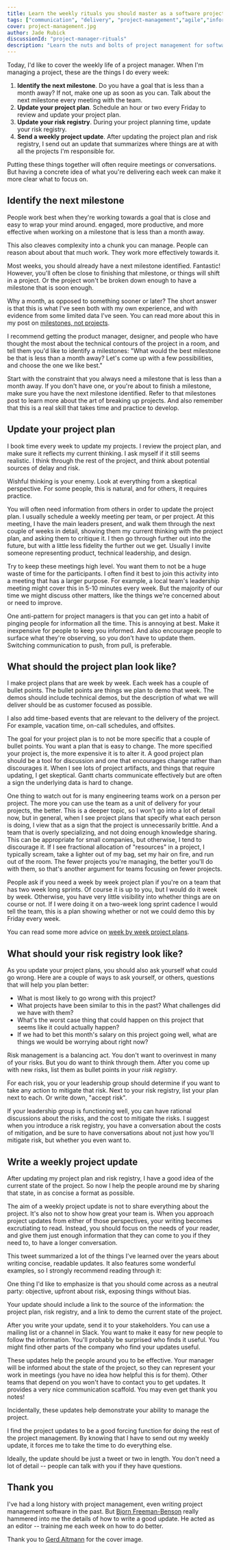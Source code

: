 ```yaml
---
title: Learn the weekly rituals you should master as a software project manager
tags: ["communication", "delivery", "project-management","agile","information-flow","goal-setting"]
cover: project-management.jpg
author: Jade Rubick
discussionId: "project-manager-rituals"
description: "Learn the nuts and bolts of project management for software projects, with the things you should do every week: update your project plan, review your risk registry, and send a project update"
---
```


Today, I'd like to cover the weekly life of a project manager. When I'm managing a project, these are the things I do every week:
1. **Identify the next milestone**. Do you have a goal that is less than a month away? If not, make one up as soon as you can. Talk about the next milestone every meeting with the team. 
2. **Update your project plan**. Schedule an hour or two every Friday to review and update your project plan. 
3. **Update your risk registry**. During your project planning time, update your risk registry. 
4. **Send a weekly project update**. After updating the project plan and risk registry, I send out an update that summarizes where things are at with all the projects I'm responsible for.  

Putting these things together will often require meetings or conversations. But having a concrete idea of what you're delivering each week can make it more clear what to focus on.

<re-img src="project-management.jpg"></re-img>

## Identify the next milestone

People work best when they're working towards a goal that is close and easy to wrap your mind around.  engaged, more productive, and more effective when working on a milestone that is less than a month away.

This also cleaves complexity into a chunk you can manage. People can reason about about that much work. They work more effectively towards it. 

Most weeks, you should already have a next milestone identified. Fantastic! However, you'll often be close to finishing that milestone, or things will shift in a project. Or the project won't be broken down enough to have a milestone that is soon enough. 

<re-img src="milestone-yes-really.png" width="30%"></re-img>

Why a month, as opposed to something sooner or later? The short answer is that this is what I've seen both with my own experience, and with evidence from some limited data I've seen. You can read more about this in my post on [milestones, not projects](/milestones-not-projects/). 

I recommend getting the product manager, designer, and people who have thought the most about the technical contours of the project in a room, and tell them you'd like to identify a milestones: "What would the best milestone be that is less than a month away? Let's come up with a few possibilities, and choose the one we like best." 

Start with the constraint that you always need a milestone that is less than a month away. If you don't have one, or you're about to finish a milestone, make sure you have the next milestone identified. Refer to that milestones post to learn more about the art of breaking up projects. And also remember that this is a real skill that takes time and practice to develop.

## Update your project plan

I book time every week to update my projects. I review the project plan, and make sure it reflects my current thinking. I ask myself if it still seems realistic. I think through the rest of the project, and think about potential sources of delay and risk. 

Wishful thinking is your enemy. Look at everything from a skeptical perspective. For some people, this is natural, and for others, it requires practice. 

You will often need information from others in order to update the project plan. I usually schedule a weekly meeting per team, or per project. At this meeting, I have the main leaders present, and walk them through the next couple of weeks in detail, showing them my current thinking with the project plan, and asking them to critique it. I then go through further out into the future, but with a little less fidelity the further out we get. Usually I invite someone representing product, technical leadership, and design. 

Try to keep these meetings high level. You want them to not be a huge waste of time for the participants. I often find it best to join this activity into a meeting that has a larger purpose. For example, a local team's leadership meeting might cover this in 5-10 minutes every week. But the majority of our time we might discuss other matters, like the things we're concerned about or need to improve.

One anti-pattern for project managers is that you can get into a habit of pinging people for information all the time. This is annoying at best. Make it inexpensive for people to keep you informed. And also encourage people to surface what they're observing, so you don't have to update them. Switching communication to push, from pull, is preferable.  

## What should the project plan look like?

I make project plans that are week by week. Each week has a couple of bullet points. The bullet points are things we plan to demo that week. The demos should include technical demos, but the description of what we will deliver should be as customer focused as possible. 

I also add time-based events that are relevant to the delivery of the project. For example, vacation time, on-call schedules, and offsites. 

<re-img src="project-plan.png" width="50%"></re-img>

The goal for your project plan is to not be more specific that a couple of bullet points. You want a plan that is easy to change. The more specified your project is, the more expensive it is to alter it. A good project plan should be a tool for discussion and one that encourages change rather than discourages it. When I see lots of project artifacts, and things that require updating, I get skeptical. Gantt charts communicate effectively but are often a sign the underlying data is hard to change. 

One thing to watch out for is many engineering teams work on a person per project. The more you can use the team as a unit of delivery for your projects, the better. This is a deeper topic, so I won't go into a lot of detail now, but in general, when I see project plans that specify what each person is doing, I view that as a sign that the project is unnecessarily brittle. And a team that is overly specializing, and not doing enough knowledge sharing. This can be appropriate for small companies, but otherwise, I tend to discourage it. If I see fractional allocation of "resources" in a project, I typically scream, take a lighter out of my bag, set my hair on fire, and run out of the room. The fewer projects you're managing, the better you'll do with them, so that's another argument for teams focusing on fewer projects.

People ask if you need a week by week project plan if you're on a team that has two week long sprints. Of course it is up to you, but I would do it week by week. Otherwise, you have very little visibility into whether things are on course or not. If I were doing it on a two-week long sprint cadence I would tell the team, this is a plan showing whether or not we could demo this by Friday every week. 

You can read some more advice on [week by week project plans](/weekly-project-plans/).

## What should your risk registry look like?

As you update your project plans, you should also ask yourself what could go wrong. Here are a couple of ways to ask yourself, or others, questions that will help you plan better:

* What is most likely to go wrong with this project? 
* What projects have been similar to this in the past? What challenges did we have with them?
* What's the worst case thing that could happen on this project that seems like it could actually happen?
* If we had to bet this month's salary on this project going well, what are things we would be worrying about right now?

Risk management is a balancing act. You don't want to overinvest in many of your risks. But you do want to think through them. After you come up with new risks, list them as bullet points in your _risk registry_. 

<re-img src="risk-registry.png" width="50%"></re-img>

For each risk, you or your leadership group should determine if you want to take any action to mitigate that risk. Next to your risk registry, list your plan next to each. Or write down, "accept risk".

If your leadership group is functioning well, you can have rational discussions about the risks, and the cost to mitigate the risks. I suggest when you introduce a risk registry, you have a conversation about the costs of mitigation, and be sure to have conversations about not just how you'll mitigate risk, but whether you even want to.

## Write a weekly project update

After updating my project plan and risk registry, I have a good idea of the current state of the project. So now I help the people around me by sharing that state, in as concise a format as possible.

The aim of a weekly project update is not to share everything about the project. It's also not to show how great your team is. When you approach project updates from either of those perspectives, your writing becomes excrutiating to read. Instead, you should focus on the needs of your reader, and give them just enough information that they can come to you if they need to, to have a longer conversation.

This tweet summarized a lot of the things I've learned over the years about writing concise, readable updates. It also features some wonderful examples, so I strongly recommend reading through it:

<re-img src="aaron-berman-tweet.png" width="60%" href="https://theblueowl.substack.com/p/writing-tips-from-the-presidents-daily-brief-c4d96e9fa0c2"></re-img>

One thing I'd like to emphasize is that you should come across as a neutral party: objective, upfront about risk, exposing things without bias.

Your update should include a link to the source of the information: the project plan, risk registry, and a link to demo the current state of the project.

After you write your update, send it to your stakeholders. You can use a mailing list or a channel in Slack. You want to make it easy for new people to follow the information. You'll probably be surprised who finds it useful. You might find other parts of the company who find your updates useful. 

These updates help the people around you to be effective. Your manager will be informed about the state of the project, so they can represent your work in meetings (you have no idea how helpful this is for them). Other teams that depend on you won't have to contact you to get updates. It provides a very nice communication scaffold. You may even get thank you notes!

Incidentally, these updates help demonstrate your ability to manage the project. 

I find the project updates to be a good forcing function for doing the rest of the project management. By knowing that I have to send out my weekly update, it forces me to take the time to do everything else. 

Ideally, the update should be just a tweet or two in length. You don't need a lot of detail -- people can talk with you if they have questions.

## Thank you

I've had a long history with project management, even writing project management software in the past. But [Bjorn Freeman-Benson](https://www.linkedin.com/in/bjornfreemanbenson/) really hammered into me the details of how to write a good update. He acted as an editor -- training me each week on how to do better. 

Thank you to [Gerd Altmann](https://pixabay.com/users/geralt-9301/) for the cover image.